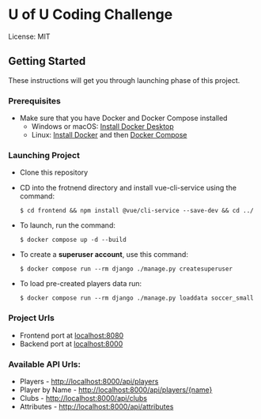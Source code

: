 # U of U Coding Challenge

License: MIT

## Getting Started

These instructions will get you through launching phase of this project.

### Prerequisites

- Make sure that you have Docker and Docker Compose installed
  - Windows or macOS:
    [Install Docker Desktop](https://www.docker.com/get-started)
  - Linux: [Install Docker](https://www.docker.com/get-started) and then
    [Docker Compose](https://github.com/docker/compose)

### Launching Project

- Clone this repository

- CD into the frotnend directory and install vue-cli-service using the command:
      
      $ cd frontend && npm install @vue/cli-service --save-dev && cd ../

- To launch, run the command:

      $ docker compose up -d --build

- To create a **superuser account**, use this command:

      $ docker compose run --rm django ./manage.py createsuperuser

- To load pre-created players data run:

      $ docker compose run --rm django ./manage.py loaddata soccer_small


### Project Urls

- Frontend port at [localhost:8080](http://localhost:8080)
- Backend port at [localhost:8000](http://localhost:8000/api/)

### Available API Urls:
  - Players - [http://localhost:8000/api/players](http://localhost:8000/api/players)
  - Player by Name - [http://localhost:8000/api/players/{name}](http://localhost:8000/api/players)
  - Clubs - [http://localhost:8000/api/clubs](http://localhost:8000/api/clubs)
  - Attributes - [http://localhost:8000/api/attributes](http://localhost:8000/api/attributes)